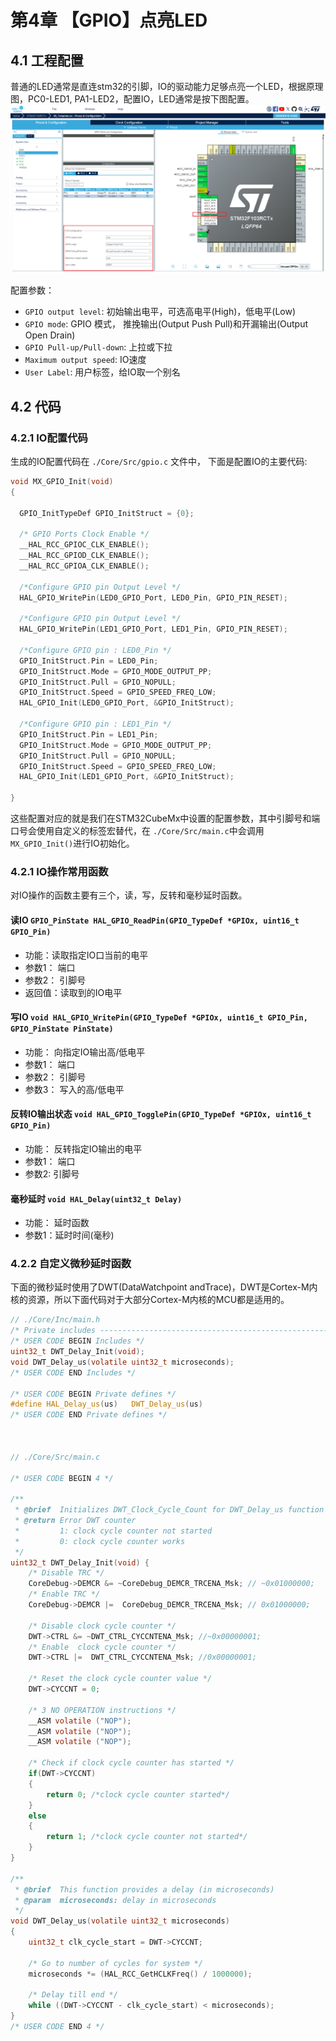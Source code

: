 # 第4章 【GPIO】点亮LED

## 4.1 工程配置
普通的LED通常是直连stm32的引脚，IO的驱动能力足够点亮一个LED，根据原理图，PC0-LED1, PA1-LED2，配置IO，LED通常是按下图配置。
![](assets/4.1-1.png)

配置参数：
- `GPIO output level`: 初始输出电平，可选高电平(High)，低电平(Low)
- `GPIO mode`: GPIO 模式， 推挽输出(Output Push Pull)和开漏输出(Output Open Drain)
- `GPIO Pull-up/Pull-down`: 上拉或下拉
- `Maximum output speed`: IO速度
- `User Label`: 用户标签，给IO取一个别名



## 4.2 代码

### 4.2.1 IO配置代码
生成的IO配置代码在 `./Core/Src/gpio.c` 文件中， 下面是配置IO的主要代码:
```c
void MX_GPIO_Init(void)
{

  GPIO_InitTypeDef GPIO_InitStruct = {0};

  /* GPIO Ports Clock Enable */
  __HAL_RCC_GPIOC_CLK_ENABLE();
  __HAL_RCC_GPIOD_CLK_ENABLE();
  __HAL_RCC_GPIOA_CLK_ENABLE();

  /*Configure GPIO pin Output Level */
  HAL_GPIO_WritePin(LED0_GPIO_Port, LED0_Pin, GPIO_PIN_RESET);

  /*Configure GPIO pin Output Level */
  HAL_GPIO_WritePin(LED1_GPIO_Port, LED1_Pin, GPIO_PIN_RESET);

  /*Configure GPIO pin : LED0_Pin */
  GPIO_InitStruct.Pin = LED0_Pin;
  GPIO_InitStruct.Mode = GPIO_MODE_OUTPUT_PP;
  GPIO_InitStruct.Pull = GPIO_NOPULL;
  GPIO_InitStruct.Speed = GPIO_SPEED_FREQ_LOW;
  HAL_GPIO_Init(LED0_GPIO_Port, &GPIO_InitStruct);

  /*Configure GPIO pin : LED1_Pin */
  GPIO_InitStruct.Pin = LED1_Pin;
  GPIO_InitStruct.Mode = GPIO_MODE_OUTPUT_PP;
  GPIO_InitStruct.Pull = GPIO_NOPULL;
  GPIO_InitStruct.Speed = GPIO_SPEED_FREQ_LOW;
  HAL_GPIO_Init(LED1_GPIO_Port, &GPIO_InitStruct);

}
```
这些配置对应的就是我们在STM32CubeMx中设置的配置参数，其中引脚号和端口号会使用自定义的标签宏替代，在 `./Core/Src/main.c`中会调用`MX_GPIO_Init()`进行IO初始化。

### 4.2.1 IO操作常用函数
对IO操作的函数主要有三个，读，写，反转和毫秒延时函数。
####  读IO `GPIO_PinState HAL_GPIO_ReadPin(GPIO_TypeDef *GPIOx, uint16_t GPIO_Pin)` 
- 功能：读取指定IO口当前的电平
- 参数1： 端口
- 参数2： 引脚号
- 返回值：读取到的IO电平


#### 写IO `void HAL_GPIO_WritePin(GPIO_TypeDef *GPIOx, uint16_t GPIO_Pin, GPIO_PinState PinState)` 
- 功能： 向指定IO输出高/低电平
- 参数1： 端口
- 参数2： 引脚号
- 参数3： 写入的高/低电平


#### 反转IO输出状态 `void HAL_GPIO_TogglePin(GPIO_TypeDef *GPIOx, uint16_t GPIO_Pin)` 
- 功能： 反转指定IO输出的电平
- 参数1： 端口
- 参数2: 引脚号
  
#### 毫秒延时 `void HAL_Delay(uint32_t Delay)` 
- 功能： 延时函数
- 参数1：延时时间(毫秒)

### 4.2.2 自定义微秒延时函数
下面的微秒延时使用了DWT(DataWatchpoint andTrace)，DWT是Cortex-M内核的资源，所以下面代码对于大部分Cortex-M内核的MCU都是适用的。

```c
// ./Core/Inc/main.h
/* Private includes ----------------------------------------------------------*/
/* USER CODE BEGIN Includes */
uint32_t DWT_Delay_Init(void);
void DWT_Delay_us(volatile uint32_t microseconds);
/* USER CODE END Includes */

/* USER CODE BEGIN Private defines */
#define HAL_Delay_us(us)   DWT_Delay_us(us)
/* USER CODE END Private defines */



// ./Core/Src/main.c

/* USER CODE BEGIN 4 */

/**
 * @brief  Initializes DWT_Clock_Cycle_Count for DWT_Delay_us function
 * @return Error DWT counter
 *         1: clock cycle counter not started
 *         0: clock cycle counter works
 */
uint32_t DWT_Delay_Init(void) {
    /* Disable TRC */
    CoreDebug->DEMCR &= ~CoreDebug_DEMCR_TRCENA_Msk; // ~0x01000000;
    /* Enable TRC */
    CoreDebug->DEMCR |=  CoreDebug_DEMCR_TRCENA_Msk; // 0x01000000;

    /* Disable clock cycle counter */
    DWT->CTRL &= ~DWT_CTRL_CYCCNTENA_Msk; //~0x00000001;
    /* Enable  clock cycle counter */
    DWT->CTRL |=  DWT_CTRL_CYCCNTENA_Msk; //0x00000001;

    /* Reset the clock cycle counter value */
    DWT->CYCCNT = 0;

    /* 3 NO OPERATION instructions */
    __ASM volatile ("NOP");
    __ASM volatile ("NOP");
    __ASM volatile ("NOP");

    /* Check if clock cycle counter has started */
    if(DWT->CYCCNT)
    {
        return 0; /*clock cycle counter started*/
    }
    else
    {
        return 1; /*clock cycle counter not started*/
    }
}

/**
 * @brief  This function provides a delay (in microseconds)
 * @param  microseconds: delay in microseconds
 */
void DWT_Delay_us(volatile uint32_t microseconds)
{
    uint32_t clk_cycle_start = DWT->CYCCNT;

    /* Go to number of cycles for system */
    microseconds *= (HAL_RCC_GetHCLKFreq() / 1000000);

    /* Delay till end */
    while ((DWT->CYCCNT - clk_cycle_start) < microseconds);
}
/* USER CODE END 4 */

```


